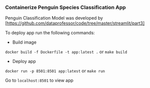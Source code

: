 ### Containerize Penguin Species Classification App

Penguin Classification Model was developed by [https://github.com/dataprofessor/code/tree/master/streamlit/part3]

To deploy app run the following commands:

- Build image

``` docker build -f Dockerfile -t app:latest . ```
or 
` make build `

- Deploy app

``` docker run -p 8501:8501 app:latest ```
or
` make run `

Go to ``` localhost:8501 ``` to view app
